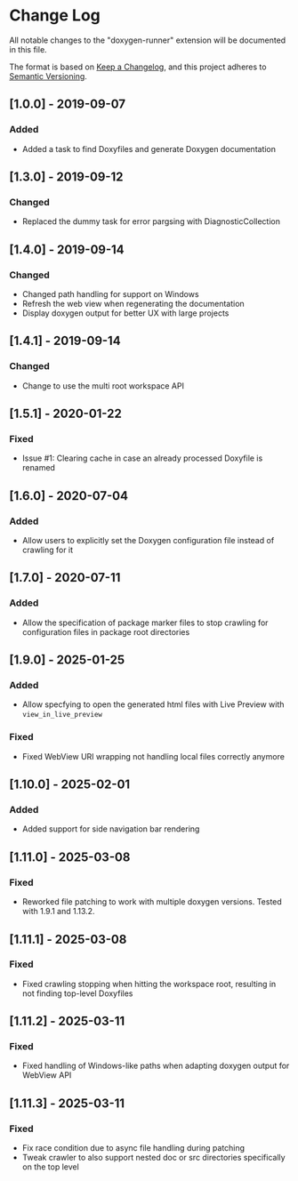 # Change Log

All notable changes to the "doxygen-runner" extension will be documented in this
file.

The format is based on [Keep a Changelog](https://keepachangelog.com/en/1.0.0/),
and this project adheres to
[Semantic Versioning](https://semver.org/spec/v2.0.0.html).

## [1.0.0] - 2019-09-07

### Added

- Added a task to find Doxyfiles and generate Doxygen documentation

## [1.3.0] - 2019-09-12

### Changed

- Replaced the dummy task for error pargsing with DiagnosticCollection

## [1.4.0] - 2019-09-14

### Changed

- Changed path handling for support on Windows
- Refresh the web view when regenerating the documentation
- Display doxygen output for better UX with large projects

## [1.4.1] - 2019-09-14

### Changed

- Change to use the multi root workspace API

## [1.5.1] - 2020-01-22

### Fixed

- Issue #1: Clearing cache in case an already processed Doxyfile is renamed

## [1.6.0] - 2020-07-04

### Added

- Allow users to explicitly set the Doxygen configuration file instead of
  crawling for it

## [1.7.0] - 2020-07-11

### Added

- Allow the specification of package marker files to stop crawling for
  configuration files in package root directories

## [1.9.0] - 2025-01-25

### Added

- Allow specfying to open the generated html files with Live Preview with
  `view_in_live_preview`

### Fixed

- Fixed WebView URI wrapping not handling local files correctly anymore

## [1.10.0] - 2025-02-01

### Added

- Added support for side navigation bar rendering

## [1.11.0] - 2025-03-08

### Fixed

- Reworked file patching to work with multiple doxygen versions. Tested with
  1.9.1 and 1.13.2.

## [1.11.1] - 2025-03-08

### Fixed

- Fixed crawling stopping when hitting the workspace root, resulting in not
  finding top-level Doxyfiles

## [1.11.2] - 2025-03-11

### Fixed

- Fixed handling of Windows-like paths when adapting doxygen output for WebView
  API

## [1.11.3] - 2025-03-11

### Fixed

- Fix race condition due to async file handling during patching
- Tweak crawler to also support nested doc or src directories specifically on
  the top level
